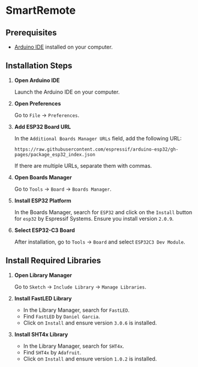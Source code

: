 # SmartRemote
## Prerequisites

- [Arduino IDE](https://www.arduino.cc/en/Main/Software) installed on your computer.

## Installation Steps

1. **Open Arduino IDE**

    Launch the Arduino IDE on your computer.

2. **Open Preferences**

    Go to `File` -> `Preferences`.

3. **Add ESP32 Board URL**

    In the `Additional Boards Manager URLs` field, add the following URL:

    ```
    https://raw.githubusercontent.com/espressif/arduino-esp32/gh-pages/package_esp32_index.json
    ```

    If there are multiple URLs, separate them with commas.

4. **Open Boards Manager**

    Go to `Tools` -> `Board` -> `Boards Manager`.

5. **Install ESP32 Platform**

    In the Boards Manager, search for `ESP32` and click on the `Install` button for `esp32` by Espressif Systems. Ensure you install version `2.0.9`.

6. **Select ESP32-C3 Board**

    After installation, go to `Tools` -> `Board` and select `ESP32C3 Dev Module`.

## Install Required Libraries

1. **Open Library Manager**

    Go to `Sketch` -> `Include Library` -> `Manage Libraries`.

2. **Install FastLED Library**

    - In the Library Manager, search for `FastLED`.
    - Find `FastLED` by `Daniel Garcia`.
    - Click on `Install` and ensure version `3.0.6` is installed.

3. **Install SHT4x Library**

    - In the Library Manager, search for `SHT4x`.
    - Find `SHT4x` by `Adafruit`.
    - Click on `Install` and ensure version `1.0.2` is installed.



